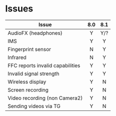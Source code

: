 # Issues

| Issue                            | 8.0 | 8.1 |
| -------------------------------- |:---:|:---:|
| AudioFX (headphones)             | Y   | Y/? |
| IMS                              | Y   | Y   |
| Fingerprint sensor               | N   | Y   |
| Infrared                         | N   | Y   |
| FFC reports invalid capabilities | Y   | Y   |
| Invalid signal strength          | Y   | Y   |
| Wireless display                 | Y   | N   |
| Screen recording                 | Y   | N   |
| Video recording (non Camera2)    | Y   | N   |
| Sending videos via TG            | Y   | N   |
